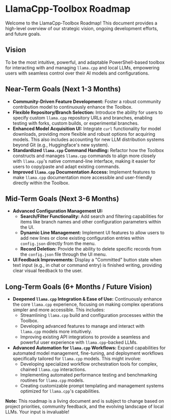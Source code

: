 # LlamaCpp-Toolbox Roadmap

Welcome to the LlamaCpp-Toolbox Roadmap! This document provides a high-level overview of our strategic vision, ongoing development efforts, and future goals.


## Vision

To be the most intuitive, powerful, and adaptable PowerShell-based toolbox for interacting with and managing `llama.cpp` and local LLMs, empowering users with seamless control over their AI models and configurations.

## Near-Term Goals (Next 1-3 Months)

*   **Community-Driven Feature Development:** Foster a robust community contribution model to continuously enhance the Toolbox.
*   **Flexible Repository/Branch Selection:** Introduce the ability for users to specify custom `llama.cpp` repository URLs and branches, enabling testing with forks, custom builds, or experimental branches. 
*   **Enhanced Model Acquisition UI:** Integrate `curl` functionality for model downloads, providing more flexible and robust options for acquiring models. This also includes accounting for new LLM distribution systems beyond Git (e.g., Huggingface's new system). 
*   **Standardized `llama.cpp` Command Handling:** Refactor how the Toolbox constructs and manages `llama.cpp` commands to align more closely with `llama.cpp`'s native command-line interface, making it easier for users to copy/paste and adapt existing commands. 
*   **Improved `llama.cpp` Documentation Access:** Implement features to make `llama.cpp` documentation more accessible and user-friendly directly within the Toolbox. 

## Mid-Term Goals (Next 3-6 Months)

*   **Advanced Configuration Management UI:**
    *   **Search/Filter Functionality:** Add search and filtering capabilities for items like branch names and other configuration parameters within the UI.
    *   **Dynamic Line Management:** Implement UI features to allow users to add new lines or clone existing configuration entries within `config.json` directly from the menu. 
    *   **Record Deletion:** Provide the ability to delete specific records from the `config.json` file through the UI menu.
*   **UI Feedback Improvements:** Display a "Committed" button state when text input (e.g., in chat or command entry) is finished writing, providing clear visual feedback to the user.

## Long-Term Goals (6+ Months / Future Vision)

*   **Deepened `llama.cpp` Integration & Ease of Use:** Continuously enhance the core `llama.cpp` experience, focusing on making complex operations simpler and more accessible. This includes:
    *   Streamlining `llama.cpp` build and configuration processes within the Toolbox.
    *   Developing advanced features to manage and interact with `llama.cpp` models more intuitively.
    *   Improving existing API integrations to provide a seamless and powerful user experience with `llama.cpp`-backed LLMs.
*   **Advanced Automation for `llama.cpp` Workflows:** Expand capabilities for automated model management, fine-tuning, and deployment workflows specifically tailored for `llama.cpp` models. This might involve:
    *   Developing specialized workflow orchestration tools for complex, chained `llama.cpp` interactions.
    *   Implementing automated performance testing and benchmarking routines for `llama.cpp` models.
    *   Creating customizable prompt templating and management systems optimized for `llama.cpp`'s capabilities.

**Note:** This roadmap is a living document and is subject to change based on project priorities, community feedback, and the evolving landscape of local LLMs. Your input is invaluable!